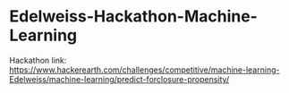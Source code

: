 # Edelweiss-Hackathon-Machine-Learning
Hackathon link: https://www.hackerearth.com/challenges/competitive/machine-learning-Edelweiss/machine-learning/predict-forclosure-propensity/
